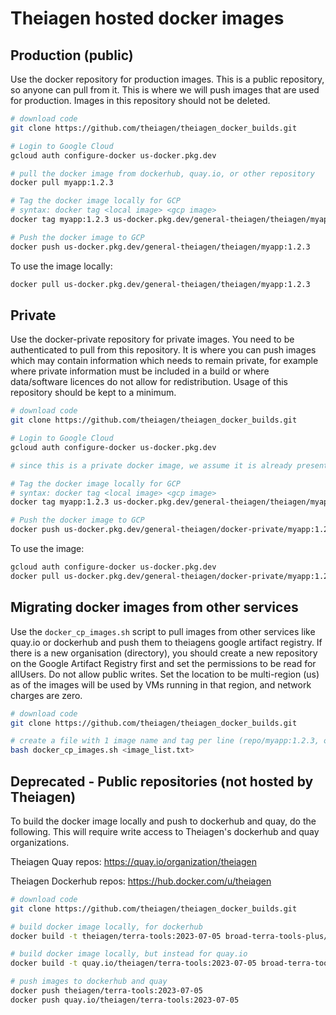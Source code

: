 # Theiagen hosted docker images

## Production (public)

Use the docker repository for production images. This is a public repository, so anyone can pull from it. This is where we will push images that are used for production.
Images in this repository should not be deleted.

```bash
# download code
git clone https://github.com/theiagen/theiagen_docker_builds.git

# Login to Google Cloud
gcloud auth configure-docker us-docker.pkg.dev

# pull the docker image from dockerhub, quay.io, or other repository
docker pull myapp:1.2.3

# Tag the docker image locally for GCP
# syntax: docker tag <local image> <gcp image>
docker tag myapp:1.2.3 us-docker.pkg.dev/general-theiagen/theiagen/myapp:1.2.3

# Push the docker image to GCP
docker push us-docker.pkg.dev/general-theiagen/theiagen/myapp:1.2.3
```

To use the image locally:

```bash
docker pull us-docker.pkg.dev/general-theiagen/theiagen/myapp:1.2.3
```

## Private

Use the docker-private repository for private images. You need to be authenticated to pull from this repository. It is where you can push images which may contain information which needs to remain private, for example where private information must be included in a build or where data/software licences do not allow for redistribution. Usage of this repository should be kept to a minimum.

```bash
# download code
git clone https://github.com/theiagen/theiagen_docker_builds.git

# Login to Google Cloud
gcloud auth configure-docker us-docker.pkg.dev

# since this is a private docker image, we assume it is already present on your local machine. No need to run 'docker pull' unless you want to pull from another (private) repository.

# Tag the docker image locally for GCP
# syntax: docker tag <local image> <gcp image>
docker tag myapp:1.2.3 us-docker.pkg.dev/general-theiagen/theiagen/myapp:1.2.3

# Push the docker image to GCP
docker push us-docker.pkg.dev/general-theiagen/docker-private/myapp:1.2.3
```

To use the image:

```bash
gcloud auth configure-docker us-docker.pkg.dev
docker pull us-docker.pkg.dev/general-theiagen/docker-private/myapp:1.2.3
```

## Migrating docker images from other services

Use the `docker_cp_images.sh` script to pull images from other services like quay.io or dockerhub and push them to theiagens google artifact registry. If there is a new organisation (directory), you should create a new repository on the Google Artifact Registry first and set the permissions to be read for allUsers. Do not allow public writes.  Set the location to be multi-region (us) as of the images will be used by VMs running in that region, and network charges are zero.

```bash
# download code
git clone https://github.com/theiagen/theiagen_docker_builds.git

# create a file with 1 image name and tag per line (repo/myapp:1.2.3, or quay.io/repo/myapp:1.2.3)
bash docker_cp_images.sh <image_list.txt>
```

## Deprecated - Public repositories (not hosted by Theiagen)

To build the docker image locally and push to dockerhub and quay, do the following. This will require write access to Theiagen's dockerhub and quay organizations.

Theiagen Quay repos: https://quay.io/organization/theiagen

Theiagen Dockerhub repos: https://hub.docker.com/u/theiagen

```bash
# download code
git clone https://github.com/theiagen/theiagen_docker_builds.git

# build docker image locally, for dockerhub
docker build -t theiagen/terra-tools:2023-07-05 broad-terra-tools-plus/2023-07-05/

# build docker image locally, but instead for quay.io
docker build -t quay.io/theiagen/terra-tools:2023-07-05 broad-terra-tools-plus/2023-07-05/

# push images to dockerhub and quay
docker push theiagen/terra-tools:2023-07-05
docker push quay.io/theiagen/terra-tools:2023-07-05

```
